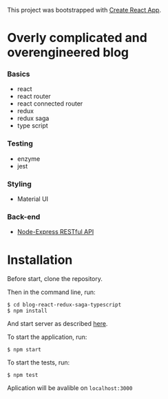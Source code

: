 This project was bootstrapped with [Create React App](https://github.com/facebookincubator/create-react-app).

# Overly complicated and overengineered blog

### Basics

- react
- react router
- react connected router
- redux
- redux saga
- type script

### Testing

- enzyme
- jest

### Styling

- Material UI

### Back-end

- [Node-Express RESTful API](https://github.com/macrusso/node-express-restful-api)

# Installation

Before start, clone the repository.

Then in the command line, run:

```
$ cd blog-react-redux-saga-typescript
$ npm install
```

And start server as described [here](https://github.com/macrusso/node-express-restful-api).

To start the application, run:

```
$ npm start
```

To start the tests, run:

```
$ npm test
```

Aplication will be avalible on `localhost:3000`
